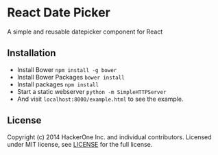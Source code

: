 # React Date Picker
A simple and reusable datepicker component for React

## Installation

- Install Bower `npm install -g bower`
- Install Bower Packages `bower install`
- Install packages `npm install`
- Start a static webserver `python -m SimpleHTTPServer`
- And visit `localhost:8000/example.html` to see the example.

## License

Copyright (c) 2014 HackerOne Inc. and individual contributors. Licensed under MIT license, see [LICENSE](LICENSE) for the full license.
